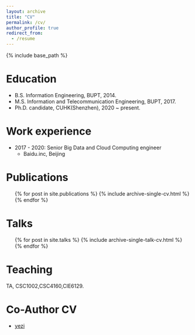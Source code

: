 ```yaml
---
layout: archive
title: "CV"
permalink: /cv/
author_profile: true
redirect_from:
  - /resume
---
```


{% include base_path %}

Education
======
* B.S. Information Engineering, BUPT, 2014.
* M.S. Information and Telecommunication Engineering, BUPT, 2017.
* Ph.D. candidate, CUHK(Shenzhen), 2020 ~ present.

Work experience
======
* 2017 - 2020: Senior Big Data and Cloud Computing engineer
  * Baidu.inc, Beijing

Publications
======
  <ul>{% for post in site.publications %}
    {% include archive-single-cv.html %}
  {% endfor %}</ul>
  
Talks
======
  <ul>{% for post in site.talks %}
    {% include archive-single-talk-cv.html %}
  {% endfor %}</ul>
  
Teaching
======
  TA, CSC1002,CSC4160,CIE6129.
  
Co-Author CV
======
* [yezi](http://zhengdaoli.github.io/files/ye_cv.pdf)
